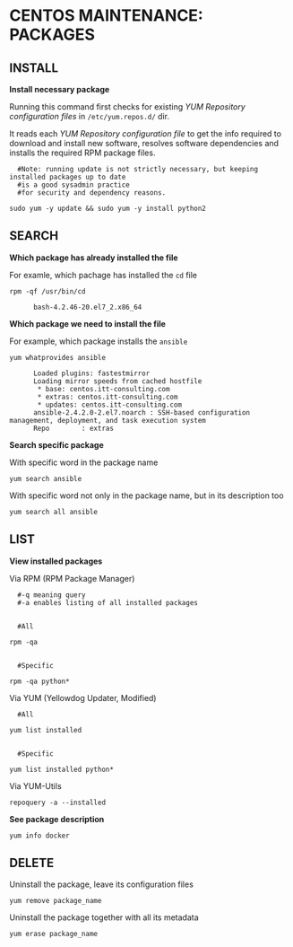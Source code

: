 # CENTOS MAINTENANCE: PACKAGES



## INSTALL

**Install necessary package**

Running this command first checks for existing *YUM Repository configuration files* in `/etc/yum.repos.d/` dir. 

It reads each *YUM Repository configuration file* to get the info required to download and install new software, resolves software dependencies and installs the required RPM package files.
```
  #Note: running update is not strictly necessary, but keeping installed packages up to date 
  #is a good sysadmin practice 
  #for security and dependency reasons.
  
sudo yum -y update && sudo yum -y install python2
```


## SEARCH

**Which package has already installed the file**

For examle, which pachage has installed the `cd` file
```
rpm -qf /usr/bin/cd

      bash-4.2.46-20.el7_2.x86_64
```

**Which package we need to install the file**

For example, which package installs the `ansible`
```
yum whatprovides ansible

      Loaded plugins: fastestmirror
      Loading mirror speeds from cached hostfile
       * base: centos.itt-consulting.com
       * extras: centos.itt-consulting.com
       * updates: centos.itt-consulting.com
      ansible-2.4.2.0-2.el7.noarch : SSH-based configuration management, deployment, and task execution system
      Repo        : extras
```

**Search specific package**

With specific word in the package name
```
yum search ansible
```

With specific word not only in the package name, but in its description too
```
yum search all ansible
```


## LIST

**View installed packages**

Via RPM (RPM Package Manager)
```
  #-q meaning query 
  #-a enables listing of all installed packages
      
      
  #All
 
rpm -qa


  #Specific
  
rpm -qa python*
```

Via YUM (Yellowdog Updater, Modified)
```
  #All
  
yum list installed


  #Specific
  
yum list installed python*
```

Via YUM-Utils
```
repoquery -a --installed
```

**See package description**

```
yum info docker
```

## DELETE

Uninstall the package, leave its configuration files 
```
yum remove package_name
```

Uninstall the package together with all its metadata
```
yum erase package_name
```



























